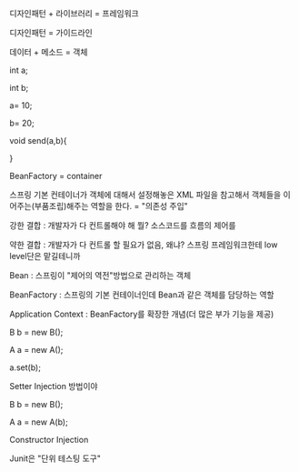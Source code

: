 디자인패턴 + 라이브러리 = 프레임워크



디자인패턴 = 가이드라인



데이터 + 메소드 = 객체



int a;

int b;



a= 10;

b=  20;



void send(a,b){

}





BeanFactory = container





스프링 기본 컨테이너가 객체에 대해서 설정해놓은 XML 파일을 참고해서 객체들을 이어주는(부품조립)해주는 역할을 한다. = "의존성 주입"





강한 결합 : 개발자가 다 컨트롤해야 해 뭘? 소스코드를 흐름의 제어를 

약한 결합 : 개발자가 다 컨트롤 할 필요가 없음, 왜냐? 스프링 프레임워크한테 low level단은 맡길테니까





Bean : 스프링이 "제어의 역전"방법으로 관리하는 객체

BeanFactory : 스프링의 기본 컨테이너인데 Bean과 같은 객체를 담당하는 역할

Application Context : BeanFactory를 확장한 개념(더 많은 부가 기능을 제공)



B b = new B();

A  a = new A();



a.set(b);

Setter Injection 방법이야



B b = new B();

A a = new A(b);



Constructor Injection



Junit은 "단위 테스팅 도구"